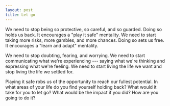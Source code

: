 ```yaml
---
layout: post
title: Let go
---
```


We need to stop being so protective, so careful, and so guarded. Doing so holds us back. It encourages a "play it safe" mentality. We need to start taking more risks, more gambles, and more chances. Doing so sets us free. It encourages a "learn and adapt" mentality.

We need to stop doubting, fearing, and worrying. We need to start communicating what we're experiencing --- saying what we're thinking and expressing what we're feeling. We need to start living the life we want and stop living the life we settled for.

Playing it safe robs us of the opportunity to reach our fullest potential. In what areas of your life do you find yourself holding back? What would it take for you to let go? What would be the impact if you did? How are you going to do it?
